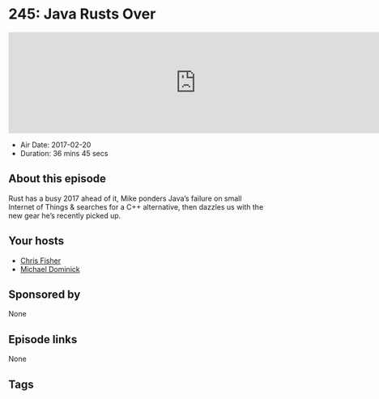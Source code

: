 # 245: Java Rusts Over

<iframe src="https://player.fireside.fm/v2/MLf2ZzhC+dCc57j90?theme=dark" width="740" height="200" frameborder="0" scrolling="no"></iframe>

* Air Date: 2017-02-20
* Duration: 36 mins 45 secs

## About this episode

Rust has a busy 2017 ahead of it, Mike ponders Java’s failure on small Internet of Things & searches for a C++ alternative, then dazzles us with the new gear he’s recently picked up.

## Your hosts
* [Chris Fisher](https://coder.show/hosts/chrislas)
* [Michael Dominick](https://coder.show/hosts/michael)

## Sponsored by

None



## Episode links

None



## Tags

